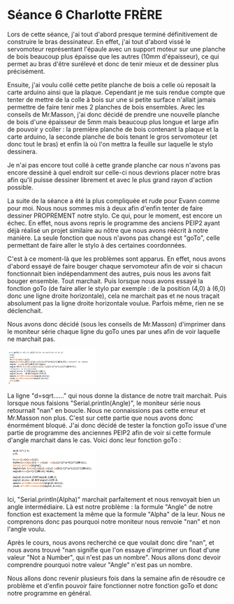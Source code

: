 <h1>Séance 6 Charlotte FRÈRE</h1>
<p>Lors de cette séance, j'ai tout d'abord presque terminé définitivement de construire le bras dessinateur. En effet, j'ai tout d'abord vissé le servomoteur représentant l'épaule avec un support moteur sur une planche de bois beaucoup plus épaisse que les autres (10mm d'épaisseur), ce qui permet au bras d'être surélevé et donc de tenir mieux et de dessiner plus précisément.</p>
<p>Ensuite, j'ai voulu collé cette petite planche de bois a celle où reposait la carte arduino ainsi que la plaque. Cependant je me suis rendue compte que tenter de mettre de la colle à bois sur une si petite surface n'allait jamais permettre de faire tenir mes 2 planches de bois ensembles. Avec les conseils de Mr.Masson, j'ai donc décidé de prendre une nouvelle planche de bois d'une épaisseur de 5mm mais beaucoup plus longue et large afin de pouvoir y coller : la première planche de bois contenant la plaque et la carte arduino, la seconde planche de bois tenant le gros servomoteur (et donc tout le bras) et enfin là où l'on mettra la feuille sur laquelle le stylo dessinera.</p>
<p>Je n'ai pas encore tout collé à cette grande planche car nous n'avons pas encore dessiné à quel endroit sur celle-ci nous devrions placer notre bras afin qu'il puisse dessiner librement et avec le plus grand rayon d'action possible.</p>
<p>La suite de la séance a été la plus compliquée et rude pour Evann comme pour moi. Nous nous sommes mis à deux afin d'enfin tenter de faire dessiner PROPREMENT notre stylo. Ce qui, pour le moment, est encore un échec. En effet, nous avons repris le programme des anciens PEIP2 ayant déjà réalisé un projet similaire au nôtre que nous avons réécrit à notre manière. La seule fonction que nous n'avons pas changé est "goTo", celle permettant de faire aller le stylo à des certaines coordonnées.</p>
<p>C'est à ce moment-là que les problèmes sont apparus. En effet, nous avons d'abord essayé de faire bouger chaque servomoteur afin de voir si chacun fonctionnait bien indépendamment des autres, puis nous les avons fait bouger ensemble. Tout marchait. Puis lorsque nous avons essayé la fonction goTo (de faire aller le stylo par exemple : de la position (4,0) à (6,0) donc une ligne droite horizontale), cela ne marchait pas et ne nous traçait absolument pas la ligne droite horizontale voulue. Parfois même, rien ne se déclenchait.</p>
<p>Nous avons donc décidé (sous les conseils de Mr.Masson) d'imprimer dans le moniteur série chaque ligne du goTo unes par unes afin de voir laquelle ne marchait pas.</p>
<img class="fit-picture"
     src="../Image/Fonction goTo_EvannCharlotte.png"
     alt="Fonction goTo"
     width=40% height=10%>
<p>La ligne "d=sqrt......" qui nous donne la distance de notre trait marchait. Puis lorsque nous faisions "Serial.println(Angle)", le moniteur série nous retournait "nan" en boucle. Nous ne connaissions pas cette erreur et Mr.Masson non plus. C'est sur cette partie que nous avons donc énormément bloqué. J'ai donc décidé de tester la fonction goTo issue d'une partie de programme des anciennes PEIP2 afin de voir si cette formule d'angle marchait dans le cas. Voici donc leur fonction goTo :</p>
<img class="fit-picture"
     src="../Image/FonctiongoTo_AnciensPEIP2.png"
     alt="Fonction goTo"
     width=40% height=10%>
<p>Ici, "Serial.println(Alpha)" marchait parfaitement et nous renvoyait bien un angle intermédiaire. Là est notre problème : la formule "Angle" de notre fonction est exactement la même que la formule "Alpha" de la leur. Nous ne comprenons donc pas pourquoi notre moniteur nous renvoie "nan" et non l'angle voulu.</p>
<p>Après le cours, nous avons recherché ce que voulait donc dire "nan", et nous avons trouvé "nan signifie que l'on essaye d'imprimer un float d'une valeur "Not a Number", qui n'est pas un nombre". Nous allons donc devoir comprendre pourquoi notre valeur "Angle" n'est pas un nombre.</p>
<p>Nous allons donc revenir plusieurs fois dans la semaine afin de résoudre ce problème et d'enfin pouvoir faire fonctionner notre fonction goTo et donc notre programme en général.</p>
